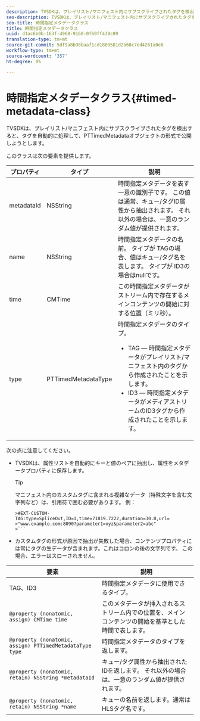 ```yaml
---
description: TVSDKは、プレイリスト/マニフェスト内にサブスクライブされたタグを検出すると、タグを自動的に処理して、PTTimedMetadataオブジェクトの形式で公開しようとします。
seo-description: TVSDKは、プレイリスト/マニフェスト内にサブスクライブされたタグを検出すると、タグを自動的に処理して、PTTimedMetadataオブジェクトの形式で公開しようとします。
seo-title: 時間指定メタデータクラス
title: 時間指定メタデータクラス
uuid: d1ac6b0b-163f-4968-9160-0f60ff439c09
translation-type: tm+mt
source-git-commit: 5df9a8b98baaf1cd1803581d2b60c7ed4261a0e8
workflow-type: tm+mt
source-wordcount: '357'
ht-degree: 0%

---
```



# 時間指定メタデータクラス{#timed-metadata-class}

TVSDKは、プレイリスト/マニフェスト内にサブスクライブされたタグを検出すると、タグを自動的に処理して、PTTimedMetadataオブジェクトの形式で公開しようとします。

このクラスは次の要素を提供します。

<table id="table_FFC56AC5B1E04DA99C9309C0223ABA90"> 
 <thead> 
  <tr> 
   <th colname="col1" class="entry"> プロパティ </th> 
   <th colname="col02" class="entry"> タイプ </th> 
   <th colname="col2" class="entry"> 説明 </th> 
  </tr>
 </thead>
 <tbody> 
  <tr> 
   <td colname="col1"> <span class="codeph"> metadataId</span> </td> 
   <td colname="col02"><span class="codeph"> NSString</span> </td> 
   <td colname="col2"> 時間指定メタデータを表す一意の識別子です。 この値は通常、キュー/タグID属性から抽出されます。 それ以外の場合は、一意のランダム値が提供されます。 </td> 
  </tr> 
  <tr> 
   <td colname="col1"><span class="codeph"> name</span> </td> 
   <td colname="col02"><span class="codeph"> NSString</span></td> 
   <td colname="col2"> 時間指定メタデータの名前。 タイプが<span class="codeph"> TAG</span>の場合、値はキュー/タグ名を表します。 タイプが<span class="codeph"> ID3</span>の場合はnullです。 </td> 
  </tr> 
  <tr> 
   <td colname="col1"><span class="codeph"> time</span> </td> 
   <td colname="col02"><span class="codeph"> CMTime</span></td> 
   <td colname="col2"> この時間指定メタデータがストリーム内で存在するメインコンテンツの開始に対する位置（ミリ秒）。 </td> 
  </tr> 
  <tr> 
   <td colname="col1"><span class="codeph"> type</span> </td> 
   <td colname="col02"> <span class="codeph"> PTTimedMetadataType</span></td> 
   <td colname="col2">時間指定メタデータのタイプ。 
    <ul id="ul_70FBFB33E9F846D8B38592560CCE9560"> 
     <li id="li_739D30561BFB4D9B97DF212E4880BA2C">TAG — 時間指定メタデータがプレイリスト/マニフェスト内のタグから作成されたことを示します。 </li> 
     <li id="li_E785E1DEF1CC4D9DBE7764E5D05EFAFC">ID3 — 時間指定メタデータがメディアストリームのID3タグから作成されたことを示します。 </li> 
    </ul> </td> 
  </tr> 
 </tbody> 
</table>

<!--<a id="section_737CC47997F74F80A3C5C6171ADE120E"></a>-->

次の点に注意してください。

* TVSDKは、属性リストを自動的にキーと値のペアに抽出し、属性をメタデータプロパティに保存します。

   >[!TIP]
   >
   >マニフェスト内のカスタムタグに含まれる複雑なデータ（特殊文字を含む文字列など）は、引用符で囲む必要があります。 例：
   >
   >
   ```
   >#EXT-CUSTOM-TAG:type=SpliceOut,ID=1,time=71819.7222,duration=30.0,url=
   >"www.example.com:8090?parameter1=xyz&parameter2=abc"
   >```

* カスタムタグの形式が原因で抽出が失敗した場合、コンテンツプロパティには常にタグの生データが含まれます。これはコロンの後の文字列です。 この場合、エラーはスローされません。

| 要素 | 説明 |
|---|---|
| TAG、ID3 | 時間指定メタデータに使用できるタイプ。 |
| `@property (nonatomic, assign) CMTime time` | このメタデータが挿入されるストリーム内での位置を、メインコンテンツの開始を基準とした時間で表します。 |
| `@property (nonatomic, assign) PTTimedMetadataType type` | 時間指定メタデータのタイプを返します。 |
| `@property (nonatomic, retain) NSString *metadataId` | キュー/タグ属性から抽出されたIDを返します。 それ以外の場合は、一意のランダム値が提供されます。 |
| `@property (nonatomic, retain) NSString *name` | キューの名前を返します。通常はHLSタグ名です。 |

